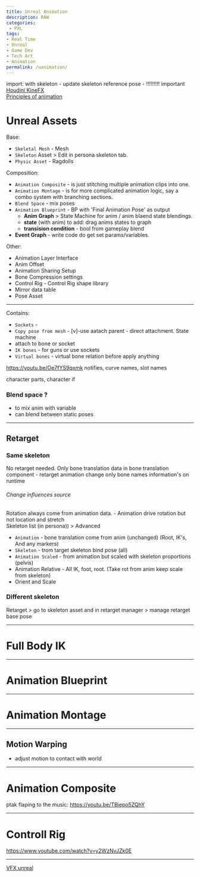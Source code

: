 ```yaml
---
title: Unreal Animation
description: RAW
categories:
 - PXL
tags:
- Real Time
- Unreal
- Game Dev
- Tech Art
- Animation
permalink: /uanimation/
---
```


import: with skeleton - update skeleton reference pose - !!!!!!!!! important
[Houdini KineFX](/kinefx/)     
[Principles of animation](/animation/)  




# Unreal Assets

Base:
- `Skeletal Mesh` - Mesh     
- `Skeleton` Asset > Edit in persona skeleton tab.
- `Physic Asset` - Ragdolls

Composition:
- `Animation Composite` -  is just stitching multiple animation clips into one.  
- `Animation Montage` - is for more complicated animation logic, say a combo system with branching sections.   
- `Blend Space` - mix poses
- `Animation Blueprint` - BP with 'Final Animation Pose' as output    
  - **Anim Graph** > State Machine for anim / anim blaend state blendings.
   - **state** (with anim) to add: drag anims states to graph
   - **transision condition** - bool from gameplay blend
 - **Event Graph** - write code do get set params/variables.


Other:

- Animation Layer Interface
- Anim Offset
- Animation Sharing Setup
- Bone Compression settings
- Control Rig - Control Rig shape library
- Mirror data table
- Pose Asset


-----------


Contains:
- `Sockets` -
- `Copy pose from mesh` - [v]-use aatach parent -  direct attachment. State machine
- attach to bone or socket
- `IK bones` - for guns or use sockets  
- `Virtual bones` - virtual bone relation before apply anything  


https://youtu.be/Oe7fYS9qxmk
notifies, curve names, slot names  

character parts, character if



### Blend space ?
- to mix anim with variable
- can blend between static poses


-----------


## Retarget

### Same skeleton
No retarget needed. Only bone translation data in bone translation component  - retarget animation change only bone names information's on runtime




###### Change influences source

Rotation always come from animation data. - Animation  drive rotation but not location and stretch  
Skeleton list (in persona)) > Advanced   
- `Animation` - bone translation come from anim (unchanged) (Root, IK's, And any markers)
- `Skeleton` - trom target skeleton bind pose (all)
- `Animation Scaled` - from animation but scaled with skeleton proportions (pelvis)
- Animation Relative -  All IK, foot, root. (Take rot from anim keep scale from skeleton)  
- Orient and Scale



### Different skeleton

Retarget >
go to skeleton asset and in retarget manager > manage retarget base pose



-----------



# Full Body IK  



-----------


# Animation Blueprint


-----------

# Animation Montage


-----------

## Motion Warping
- adjust motion to contact with world



-----------

# Animation Composite



ptak flaping to the music: https://youtu.be/TBiepo5ZQhY



-----------


# Controll Rig

https://www.youtube.com/watch?v=y2WzNvJZk0E

-----------------

[VFX unreal](http://teres4enko.blogspot.com/)
